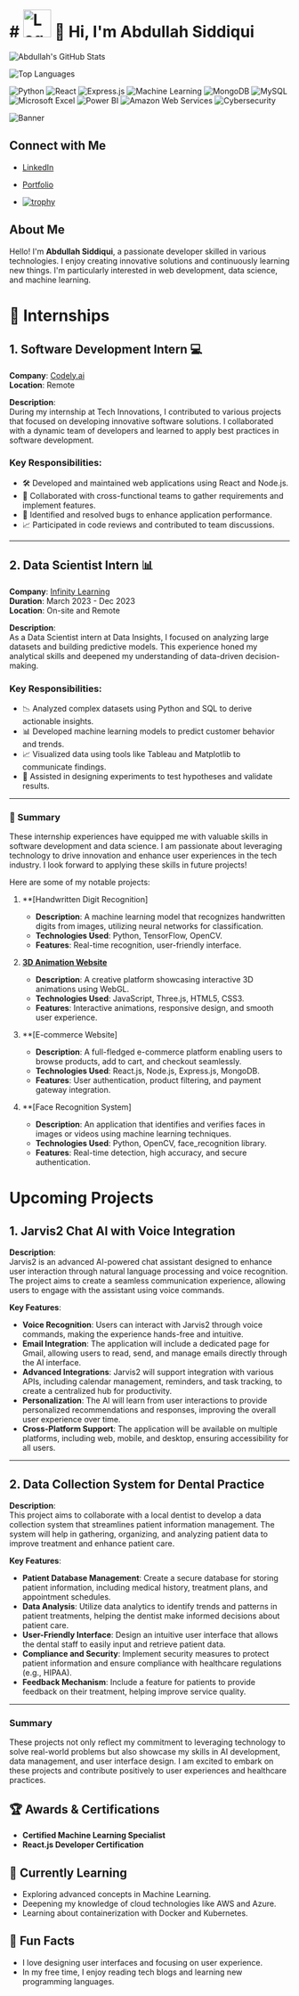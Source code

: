 # # <img src="https://encrypted-tbn0.gstatic.com/images?q=tbn:ANd9GcQL49hcZhcrLw6koYK2ktv8t7f_OS7a9dtyng&s" alt="Logo" width="50" height="50" /> 👋 Hi, I'm Abdullah Siddiqui
![Abdullah's GitHub Stats](https://github-readme-stats.vercel.app/api?username=Abdullah321222&show_icons=true&hide_title=true&count_private=true&theme=radical)

![Top Languages](https://github-readme-stats.vercel.app/api/top-langs/?username=Abdullah321222&layout=compact&theme=radical)


![Python](https://img.shields.io/badge/Python-Intermediate-blue)
![React](https://img.shields.io/badge/React-Intermediate-lightblue)
![Express.js](https://img.shields.io/badge/Express.js-Intermediate-brightgreen)
![Machine Learning](https://img.shields.io/badge/Machine%20Learning-Intermediate-yellowgreen)
![MongoDB](https://img.shields.io/badge/MongoDB-Intermediate-orange)
![MySQL](https://img.shields.io/badge/MySQL-Intermediate-lightgrey)
![Microsoft Excel](https://img.shields.io/badge/Microsoft%20Excel-Intermediate-blueviolet)
![Power BI](https://img.shields.io/badge/Power%20BI-Basic-F2C94C?style=flat-square&logo=powerbi&logoColor=white)
![Amazon Web Services](https://img.shields.io/badge/Amazon%20Web%20Services-Basic-FF9900?style=flat-square&logo=amazonaws&logoColor=white)
![Cybersecurity](https://img.shields.io/badge/Cybersecurity-Intermediate-4B0082?style=flat-square&logo=security&logoColor=white)


![Banner](https://www.prostackacademy.com/static/media/pythonfullstack.9a21d53e.jpg)

## Connect with Me

- [LinkedIn](https://www.linkedin.com/in/abdullah-shamshuddin-siddiqui-4469701b4)
- [Portfolio](https://main--abdullahport5636.netlify.app/)

- [![trophy](https://github-profile-trophy.vercel.app/?username=Abdullah321222&theme=radical&no-frame=true&column=3)](https://github.com/ryo-ma/github-profile-trophy)



## About Me

Hello! I'm **Abdullah Siddiqui**, a passionate developer skilled in various technologies. I enjoy creating innovative solutions and continuously learning new things. I'm particularly interested in web development, data science, and machine learning.

# 🏢 Internships

## 1. Software Development Intern 💻
**Company**: [Codely.ai](https://codely.ai/)  
**Location**: Remote  

**Description**:  
During my internship at Tech Innovations, I contributed to various projects that focused on developing innovative software solutions. I collaborated with a dynamic team of developers and learned to apply best practices in software development.

### Key Responsibilities:
- 🛠️ Developed and maintained web applications using React and Node.js.
- 🤝 Collaborated with cross-functional teams to gather requirements and implement features.
- 🐛 Identified and resolved bugs to enhance application performance.
- 📈 Participated in code reviews and contributed to team discussions.

---

## 2. Data Scientist Intern 📊
**Company**: [Infinity Learning]()  
**Duration**: March 2023 - Dec 2023  
**Location**: On-site and Remote

**Description**:  
As a Data Scientist intern at Data Insights, I focused on analyzing large datasets and building predictive models. This experience honed my analytical skills and deepened my understanding of data-driven decision-making.

### Key Responsibilities:
- 📉 Analyzed complex datasets using Python and SQL to derive actionable insights.
- 📊 Developed machine learning models to predict customer behavior and trends.
- 📈 Visualized data using tools like Tableau and Matplotlib to communicate findings.
- 🤔 Assisted in designing experiments to test hypotheses and validate results.

---

### 🌟 Summary
These internship experiences have equipped me with valuable skills in software development and data science. I am passionate about leveraging technology to drive innovation and enhance user experiences in the tech industry. I look forward to applying these skills in future projects!


Here are some of my notable projects:

1. **[Handwritten Digit Recognition]
   - **Description**: A machine learning model that recognizes handwritten digits from images, utilizing neural networks for classification.
   - **Technologies Used**: Python, TensorFlow, OpenCV.
   - **Features**: Real-time recognition, user-friendly interface.

2. **[3D Animation Website](https://3dmainabdullahsite.netlify.app/)**
   - **Description**: A creative platform showcasing interactive 3D animations using WebGL.
   - **Technologies Used**: JavaScript, Three.js, HTML5, CSS3.
   - **Features**: Interactive animations, responsive design, and smooth user experience.

3. **[E-commerce Website]
   - **Description**: A full-fledged e-commerce platform enabling users to browse products, add to cart, and checkout seamlessly.
   - **Technologies Used**: React.js, Node.js, Express.js, MongoDB.
   - **Features**: User authentication, product filtering, and payment gateway integration.

4. **[Face Recognition System]
   - **Description**: An application that identifies and verifies faces in images or videos using machine learning techniques.
   - **Technologies Used**: Python, OpenCV, face_recognition library.
   - **Features**: Real-time detection, high accuracy, and secure authentication.


# Upcoming Projects

## 1. Jarvis2 Chat AI with Voice Integration
**Description**:  
Jarvis2 is an advanced AI-powered chat assistant designed to enhance user interaction through natural language processing and voice recognition. The project aims to create a seamless communication experience, allowing users to engage with the assistant using voice commands.

**Key Features**:
- **Voice Recognition**: Users can interact with Jarvis2 through voice commands, making the experience hands-free and intuitive.
- **Email Integration**: The application will include a dedicated page for Gmail, allowing users to read, send, and manage emails directly through the AI interface.
- **Advanced Integrations**: Jarvis2 will support integration with various APIs, including calendar management, reminders, and task tracking, to create a centralized hub for productivity.
- **Personalization**: The AI will learn from user interactions to provide personalized recommendations and responses, improving the overall user experience over time.
- **Cross-Platform Support**: The application will be available on multiple platforms, including web, mobile, and desktop, ensuring accessibility for all users.

---

## 2. Data Collection System for Dental Practice
**Description**:  
This project aims to collaborate with a local dentist to develop a data collection system that streamlines patient information management. The system will help in gathering, organizing, and analyzing patient data to improve treatment and enhance patient care.

**Key Features**:
- **Patient Database Management**: Create a secure database for storing patient information, including medical history, treatment plans, and appointment schedules.
- **Data Analysis**: Utilize data analytics to identify trends and patterns in patient treatments, helping the dentist make informed decisions about patient care.
- **User-Friendly Interface**: Design an intuitive user interface that allows the dental staff to easily input and retrieve patient data.
- **Compliance and Security**: Implement security measures to protect patient information and ensure compliance with healthcare regulations (e.g., HIPAA).
- **Feedback Mechanism**: Include a feature for patients to provide feedback on their treatment, helping improve service quality.

---

### Summary
These projects not only reflect my commitment to leveraging technology to solve real-world problems but also showcase my skills in AI development, data management, and user interface design. I am excited to embark on these projects and contribute positively to user experiences and healthcare practices.

## 🏆 Awards & Certifications
- **Certified Machine Learning Specialist** 
- **React.js Developer Certification** 

## 🌱 Currently Learning
- Exploring advanced concepts in Machine Learning.
- Deepening my knowledge of cloud technologies like AWS and Azure.
- Learning about containerization with Docker and Kubernetes.
## 🎨 Fun Facts
- I love designing user interfaces and focusing on user experience.
- In my free time, I enjoy reading tech blogs and learning new programming languages.
